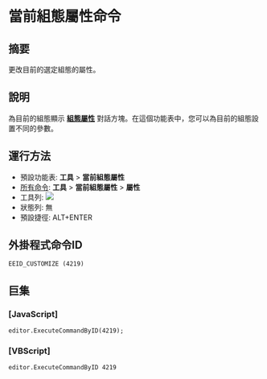 # 當前組態屬性命令

## 摘要

更改目前的選定組態的屬性。

## 說明

為目前的組態顯示 **[組態屬性](../../dlg/properties/index)** 對話方塊。在這個功能表中，您可以為目前的組態設置不同的參數。

## 運行方法

- 預設功能表: **工具** \> **當前組態屬性**
- [所有命令](all_commands): **工具** >
**當前組態屬性** \> **屬性**
- 工具列: ![](../../images/properties..png)
- 狀態列: 無
- 預設捷徑: ALT+ENTER

## 外掛程式命令ID

```
EEID_CUSTOMIZE (4219)
```

## 巨集

### \[JavaScript\]

```
editor.ExecuteCommandByID(4219);
```

### \[VBScript\]

```
editor.ExecuteCommandByID 4219
```
